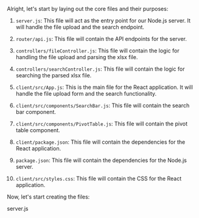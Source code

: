 Alright, let's start by laying out the core files and their purposes:

1. `server.js`: This file will act as the entry point for our Node.js server. It will handle the file upload and the search endpoint.

2. `router/api.js`: This file will contain the API endpoints for the server.

3. `controllers/fileController.js`: This file will contain the logic for handling the file upload and parsing the xlsx file.

4. `controllers/searchController.js`: This file will contain the logic for searching the parsed xlsx file.

5. `client/src/App.js`: This is the main file for the React application. It will handle the file upload form and the search functionality.

6. `client/src/components/SearchBar.js`: This file will contain the search bar component.

7. `client/src/components/PivotTable.js`: This file will contain the pivot table component.

8. `client/package.json`: This file will contain the dependencies for the React application.

9. `package.json`: This file will contain the dependencies for the Node.js server.

10. `client/src/styles.css`: This file will contain the CSS for the React application.

Now, let's start creating the files:

server.js
